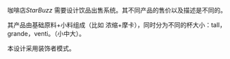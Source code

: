 咖啡店$StarBuzz$ 需要设计饮品出售系统。其不同产品的售价以及描述是不同的。

其产品由基础原料+小料组成（比如 浓缩+摩卡），同时分为不同的杯大小：tall，grande，venti。（小中大）。

本设计采用装饰者模式。


